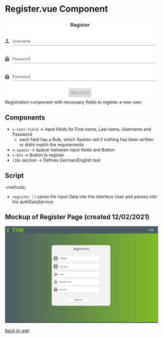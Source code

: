 # Register.vue Component
![Room](../pictures/RegisterPage/Register.png)
Registration component with necessary fields to register a new user.
## Components
- `v-text-field` -> Input fields for First name, Last name, Username and Password
    - each field has a Rule, which flashes red if nothing has been written or didnt match the requirements    
- `v-spacer` -> spacer between input fields and Button
- `v-btn` -> Button to register
- `i18n` section -> Defines German/English text

## Script
-methods:
  - `register ()`:saves the input Data into the interface User and passes into the authDataService
## Mockup of Register Page (created 12/02/2021)
![Mockup of Register Page](../pictures/RegisterPage/Mockup_RegisterPage.png)

[_back to wiki_](./)
